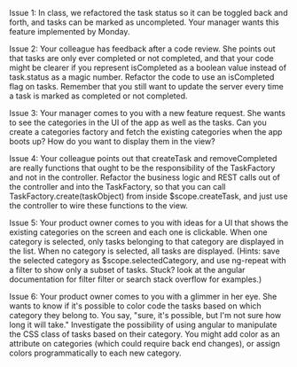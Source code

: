 Issue 1:
In class, we refactored the task status so it can be toggled back and forth, and tasks can be marked as uncompleted. Your manager wants this feature implemented by Monday.

Issue 2:
Your colleague has feedback after a code review. She points out that tasks are only ever completed or not completed, and that your code might be clearer if you represent isCompleted as a boolean value instead of task.status as a magic number. Refactor the code to use an isCompleted flag on tasks. Remember that you still want to update the server every time a task is marked as completed or not completed.

Issue 3:
Your manager comes to you with a new feature request. She wants to see the categories in the UI of the app as well as the tasks. Can you create a categories factory and fetch the existing categories when the app boots up? How do you want to display them in the view?

Issue 4:
Your colleague points out that createTask and removeCompleted are really functions that ought to be the responsibility of the TaskFactory and not in the controller. Refactor the business logic and REST calls out of the controller and into the TaskFactory, so that you can call TaskFactory.create(taskObject) from inside $scope.createTask, and just use the controller to wire these functions to the view.

Issue 5: 
Your product owner comes to you with ideas for a UI that shows the existing categories on the screen and each one is clickable. When one category is selected, only tasks belonging to that category are displayed in the list. When no category is selected, all tasks are displayed.  (Hints: save the selected category as $scope.selectedCategory, and use ng-repeat with a filter to show only a subset of tasks. Stuck? look at the angular documentation for filter filter or search stack overflow for examples.)

Issue 6: 
Your product owner comes to you with a glimmer in her eye. She wants to know if it's possible to color code the tasks based on which category they belong to. You say, "sure, it's possible, but I'm not sure how long it will take." Investigate the possibility of using angular to manipulate the CSS class of tasks based on their category. You might add color as an attribute on categories (which could require back end changes), or assign colors programmatically to each new category.
